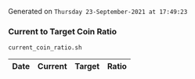 Generated on `Thursday 23-September-2021 at 17:49:23`

### Current to Target Coin Ratio
`current_coin_ratio.sh`

Date|Current|Target|Ratio
---|---|---|---
